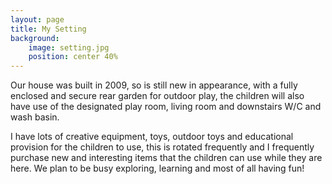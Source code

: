 ```yaml
---
layout: page
title: My Setting
background:
    image: setting.jpg
    position: center 40%
---
```


Our house was built in 2009, so is still new in appearance, with a fully enclosed and
secure rear garden for outdoor play, the children will also have use of the designated
play room, living room and downstairs W/C and wash basin.

I have lots of creative equipment, toys, outdoor toys and educational provision for the
children to use, this is rotated frequently and I frequently purchase new and
interesting items that the children can use while they are here. We plan to be busy
exploring, learning and most of all having fun!

